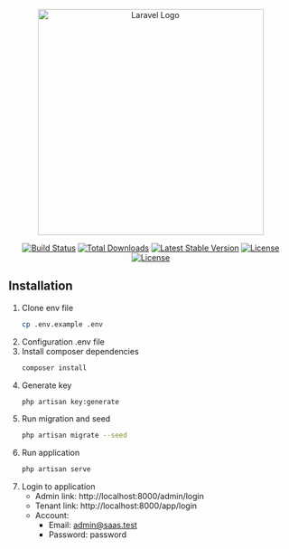 <p align="center"><a href="https://laravel.com" target="_blank"><img src="https://raw.githubusercontent.com/laravel/art/master/logo-lockup/5%20SVG/2%20CMYK/1%20Full%20Color/laravel-logolockup-cmyk-red.svg" width="400" alt="Laravel Logo"></a></p>

<p align="center">
<a href="https://github.com/laravel/framework/actions"><img src="https://github.com/laravel/framework/workflows/tests/badge.svg" alt="Build Status"></a>
<a href="https://packagist.org/packages/laravel/framework"><img src="https://img.shields.io/packagist/dt/laravel/framework" alt="Total Downloads"></a>
<a href="https://packagist.org/packages/laravel/framework"><img src="https://img.shields.io/packagist/v/laravel/framework" alt="Latest Stable Version"></a>
<a href="https://packagist.org/packages/laravel/framework"><img src="https://img.shields.io/packagist/l/laravel/framework" alt="License"></a>
<a href="https://github.com/TheBSD/StandWithPalestine/blob/main/docs/README.md"><img src="https://raw.githubusercontent.com/TheBSD/StandWithPalestine/main/badges/StandWithPalestine.svg" alt="License"></a>
</p>

## Installation

1. Clone env file
    ```bash
    cp .env.example .env
    ```
2. Configuration .env file
3. Install composer dependencies
    ```bash
    composer install
    ```
4. Generate key
    ```bash
    php artisan key:generate
    ```
5. Run migration and seed
    ```bash
    php artisan migrate --seed
    ```
6. Run application
    ```bash
    php artisan serve
    ```
7. Login to application
   - Admin link: http://localhost:8000/admin/login
   - Tenant link: http://localhost:8000/app/login
   - Account:
     - Email: admin@saas.test
     - Password: password
